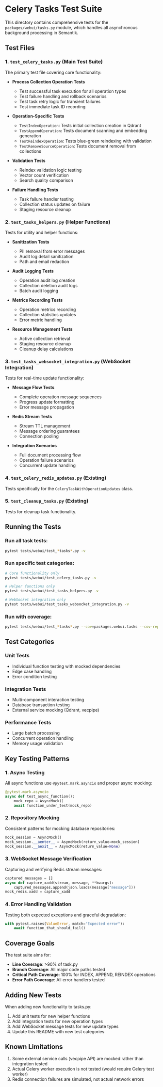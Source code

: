# Celery Tasks Test Suite

This directory contains comprehensive tests for the `packages/webui/tasks.py` module, which handles all asynchronous background processing in Semantik.

## Test Files

### 1. `test_celery_tasks.py` (Main Test Suite)
The primary test file covering core functionality:

- **Process Collection Operation Tests**
  - Test successful task execution for all operation types
  - Test failure handling and rollback scenarios
  - Test task retry logic for transient failures
  - Test immediate task ID recording

- **Operation-Specific Tests**
  - `TestIndexOperation`: Tests initial collection creation in Qdrant
  - `TestAppendOperation`: Tests document scanning and embedding generation
  - `TestReindexOperation`: Tests blue-green reindexing with validation
  - `TestRemoveSourceOperation`: Tests document removal from collections

- **Validation Tests**
  - Reindex validation logic testing
  - Vector count verification
  - Search quality comparison

- **Failure Handling Tests**
  - Task failure handler testing
  - Collection status updates on failure
  - Staging resource cleanup

### 2. `test_tasks_helpers.py` (Helper Functions)
Tests for utility and helper functions:

- **Sanitization Tests**
  - PII removal from error messages
  - Audit log detail sanitization
  - Path and email redaction

- **Audit Logging Tests**
  - Operation audit log creation
  - Collection deletion audit logs
  - Batch audit logging

- **Metrics Recording Tests**
  - Operation metrics recording
  - Collection statistics updates
  - Error metric handling

- **Resource Management Tests**
  - Active collection retrieval
  - Staging resource cleanup
  - Cleanup delay calculations

### 3. `test_tasks_websocket_integration.py` (WebSocket Integration)
Tests for real-time update functionality:

- **Message Flow Tests**
  - Complete operation message sequences
  - Progress update formatting
  - Error message propagation

- **Redis Stream Tests**
  - Stream TTL management
  - Message ordering guarantees
  - Connection pooling

- **Integration Scenarios**
  - Full document processing flow
  - Operation failure scenarios
  - Concurrent update handling

### 4. `test_celery_redis_updates.py` (Existing)
Tests specifically for the `CeleryTaskWithOperationUpdates` class.

### 5. `test_cleanup_tasks.py` (Existing)
Tests for cleanup task functionality.

## Running the Tests

### Run all task tests:
```bash
pytest tests/webui/test_*tasks*.py -v
```

### Run specific test categories:
```bash
# Core functionality only
pytest tests/webui/test_celery_tasks.py -v

# Helper functions only
pytest tests/webui/test_tasks_helpers.py -v

# WebSocket integration only
pytest tests/webui/test_tasks_websocket_integration.py -v
```

### Run with coverage:
```bash
pytest tests/webui/test_*tasks*.py --cov=packages.webui.tasks --cov-report=html
```

## Test Categories

### Unit Tests
- Individual function testing with mocked dependencies
- Edge case handling
- Error condition testing

### Integration Tests
- Multi-component interaction testing
- Database transaction testing
- External service mocking (Qdrant, vecpipe)

### Performance Tests
- Large batch processing
- Concurrent operation handling
- Memory usage validation

## Key Testing Patterns

### 1. Async Testing
All async functions use `@pytest.mark.asyncio` and proper async mocking:
```python
@pytest.mark.asyncio
async def test_async_function():
    mock_repo = AsyncMock()
    await function_under_test(mock_repo)
```

### 2. Repository Mocking
Consistent patterns for mocking database repositories:
```python
mock_session = AsyncMock()
mock_session.__aenter__ = AsyncMock(return_value=mock_session)
mock_session.__aexit__ = AsyncMock(return_value=None)
```

### 3. WebSocket Message Verification
Capturing and verifying Redis stream messages:
```python
captured_messages = []
async def capture_xadd(stream, message, **kwargs):
    captured_messages.append(json.loads(message["message"]))
mock_redis.xadd = capture_xadd
```

### 4. Error Handling Validation
Testing both expected exceptions and graceful degradation:
```python
with pytest.raises(ValueError, match="Expected error"):
    await function_that_should_fail()
```

## Coverage Goals

The test suite aims for:
- **Line Coverage**: >90% of task.py
- **Branch Coverage**: All major code paths tested
- **Critical Path Coverage**: 100% for INDEX, APPEND, REINDEX operations
- **Error Path Coverage**: All error handlers tested

## Adding New Tests

When adding new functionality to tasks.py:
1. Add unit tests for new helper functions
2. Add integration tests for new operation types
3. Add WebSocket message tests for new update types
4. Update this README with new test categories

## Known Limitations

1. Some external service calls (vecpipe API) are mocked rather than integration tested
2. Actual Celery worker execution is not tested (would require Celery test worker)
3. Redis connection failures are simulated, not actual network errors